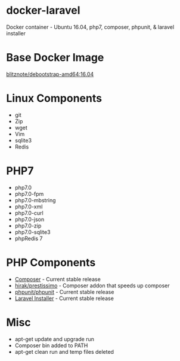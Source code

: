# docker-laravel
Docker container - Ubuntu 16.04, php7, composer, phpunit, &amp; laravel installer

# Base Docker Image

[blitznote/debootstrap-amd64:16.04](https://github.com/Blitznote/docker-ubuntu-debootstrap)

# Linux Components

* git
* Zip
* wget
* Vim
* sqlite3
* Redis

# PHP7

* php7.0
* php7.0-fpm
* php7.0-mbstring
* php7.0-xml
* php7.0-curl
* php7.0-json
* php7.0-zip
* php7.0-sqlite3
* phpRedis 7

# PHP Components

* [Composer](https://getcomposer.org) - Current stable release
* [hirak/prestissimo](https://github.com/hirak/prestissimo) - Composer addon that speeds up composer
* [phpunit/phpunit](https://phpunit.de) - Current stable release
* [Laravel Installer](https://laravel.com) - Current stable release

# Misc

* apt-get update and upgrade run
* Composer bin added to PATH
* apt-get clean run and temp files deleted